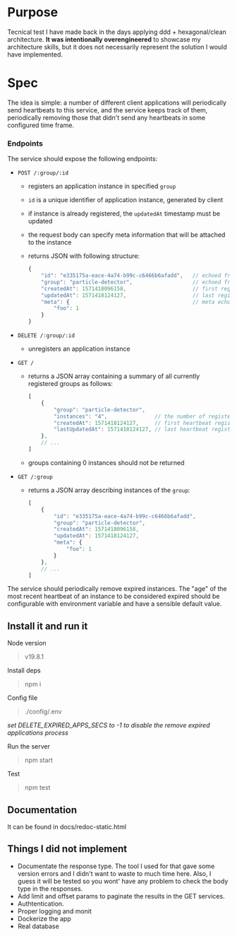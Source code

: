 # Purpose
Tecnical test I have made back in the days applying ddd + hexagonal/clean architecture. <b>It was intentionally overengineered</b> to showcase my architecture skills, but it does not necessarily represent the solution I would have implemented.

# Spec
The idea is simple: a number of different client applications will periodically send heartbeats to this service, and the service keeps track of them, periodically removing those that didn't send any heartbeats in some configured time frame.

### Endpoints

The service should expose the following endpoints:

- `POST /:group/:id`

    - registers an application instance in specified `group`
    - `id` is a unique identifier of application instance, generated by client
    - if instance is already registered, the `updatedAt` timestamp must be updated
    - the request body can specify meta information that will be attached to the instance
    - returns JSON with following structure:

        ```js
        {
            "id": "e335175a-eace-4a74-b99c-c6466b6afadd",   // echoed from path parameter
            "group": "particle-detector",                   // echoed from path parameter
            "createdAt": 1571418096158,                     // first registered heartbeat
            "updatedAt": 1571418124127,                     // last registered heartbeat
            "meta": {                                       // meta echoed from request body
                "foo": 1
            }
        }
        ```

- `DELETE /:group/:id`

    - unregisters an application instance

- `GET /`

    - returns a JSON array containing a summary of all currently registered groups as follows:

        ```js
        [
            {
                "group": "particle-detector",
                "instances": "4",               // the number of registered instances in this group
                "createdAt": 1571418124127,     // first heartbeat registered in this group
                "lastUpdatedAt": 1571418124127, // last heartbeat registered in this group
            },
            // ...
        ]
        ```

    - groups containing 0 instances should not be returned

- `GET /:group`

    - returns a JSON array describing instances of the `group`:

        ```js
        [
            {
                "id": "e335175a-eace-4a74-b99c-c6466b6afadd",
                "group": "particle-detector",
                "createdAt": 1571418096158,
                "updatedAt": 1571418124127,
                "meta": {
                    "foo": 1
                }
            },
            // ...
        ]
        ```

The service should periodically remove expired instances. The "age" of the most recent heartbeat of an instance to be considered expired should be configurable with environment variable and have a sensible default value.


## Install it and run it
Node version
> v19.8.1

Install deps
> npm i

Config file
> ./config/.env

<i>set DELETE_EXPIRED_APPS_SECS to -1 to disable the remove expired applications process</i>

Run the server
> npm start

Test 
>npm test

## Documentation
It can be found in docs/redoc-static.html


## Things I did not implement 
 - Documentate the response type. The tool I used for that gave some version errors and I didn't want to waste to much time here. Also, I guess it will be tested so you wont' have any problem to check the body type in the responses.
 - Add limit and offset params to paginate the results in the GET services.
 - Authtentication.
 - Proper logging and monit
 - Dockerize the app
 - Real database
